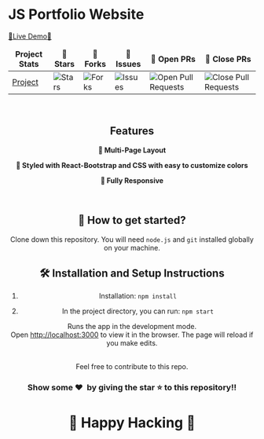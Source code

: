 # JS Portfolio Website

[🔗Live Demo🔗](https://sajib.vercel.app/)

<div align="center">


<table align="center">
    <thead align="center">
        <tr border: 1px;>
            <td><b>Project Stats</td>
            <td><b>🌟 Stars</b></td>
            <td><b>🍴 Forks</b></td>
            <td><b>🐛 Issues</b></td>
            <td><b>🔔 Open PRs</b></td>
            <td><b>🔕 Close PRs</b></td>
        </tr>
     </thead>
    <tbody>
         <tr>
            <td><a href="https://github.com/19sajib/portfolio"</a>Project</td>
            <td><img alt="Stars" src="https://img.shields.io/github/stars/19sajib/portfolio?style=flat&logo=github"/></td>
             <td><img alt="Forks" src="https://img.shields.io/github/forks/19sajib/portfolio?style=flat&logo=github"/></td>
            <td><img alt="Issues" src="https://img.shields.io/github/issues/19sajib/portfolio?style=flat&logo=github"/></td>
            <td><img alt="Open Pull Requests" src="https://img.shields.io/github/issues-pr/19sajib/portfolio?style=flat&logo=github"/></td>
           <td><img alt="Close Pull Requests" src="https://img.shields.io/github/issues-pr-closed/19sajib/portfolio?style=flat&color=critical&logo=github"/></td>
        </tr>
    </tbody>
</table>

<br/>

## Features

**📖 Multi-Page Layout**

**🎨 Styled with React-Bootstrap and CSS with easy to customize colors**

**📱 Fully Responsive**

<br />

## 🚀 How to get started?

Clone down this repository. You will need `node.js` and `git` installed globally on your machine.

## 🛠 Installation and Setup Instructions

1. Installation: `npm install`

2. In the project directory, you can run: `npm start`

Runs the app in the development mode.\
Open [http://localhost:3000](http://localhost:3000) to view it in the browser. 
The page will reload if you make edits.

<br />
Feel free to contribute to this repo.

### Show some ❤️&nbsp; by giving the star :star: to this repository!!
<h1 align=center> 🧠 Happy Hacking 🧠 </h1>
